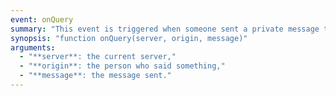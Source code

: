 ```yaml
---
event: onQuery
summary: "This event is triggered when someone sent a private message to you."
synopsis: "function onQuery(server, origin, message)"
arguments:
  - "**server**: the current server,"
  - "**origin**: the person who said something,"
  - "**message**: the message sent."
---
```

